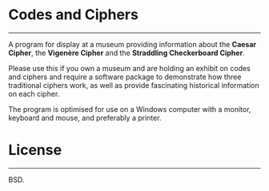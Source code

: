 # Codes and Ciphers
---
A program for display at a museum providing information about the **Caesar Cipher**, the **Vigenère Cipher** and the **Straddling Checkerboard Cipher**. 

Please use this if you own a museum and are holding an exhibit on codes and ciphers and require a software package to demonstrate how three traditional ciphers work, as well as provide fascinating historical information on each cipher.

The program is optimised for use on a Windows computer with a monitor, keyboard and mouse, and preferably a printer.

# License
---
BSD.
